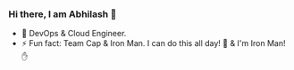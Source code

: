 ### Hi there, I am Abhilash 👋

- 🔭 DevOps & Cloud Engineer.
- ⚡ Fun fact: Team Cap & Iron Man. I can do this all day! 💪 & I'm Iron Man! ✋
<!--
<details>
<summary>- 📫 How to reach me:</summary>
  [Linkedin](https://www.linkedin.com/in/abhilashindulkar)
  Medium https://abhilashindulkar.medium.com
  Twitter https://twitter.com/starkonbullet
</details>
-->
